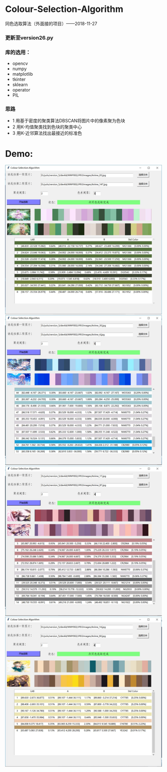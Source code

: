 # Colour-Selection-Algorithm
同色选取算法（外面接的项目）——2018-11-27
### 更新至version26.py
### 库的选用：
- opencv
- numpy
- matplotlib
- tkinter
- sklearn
- operator
- PIL
### 思路
- 1 用基于密度的聚类算法DBSCAN将图片中的像素聚为色块
- 2 用K-均值聚类找到色块的聚类中心
- 3 用K-近邻算法找出最接近的标准色
# Demo:
![](images/5.jpg)
![](images/6.jpg)
![](images/7.jpg)
![](images/8.jpg)
